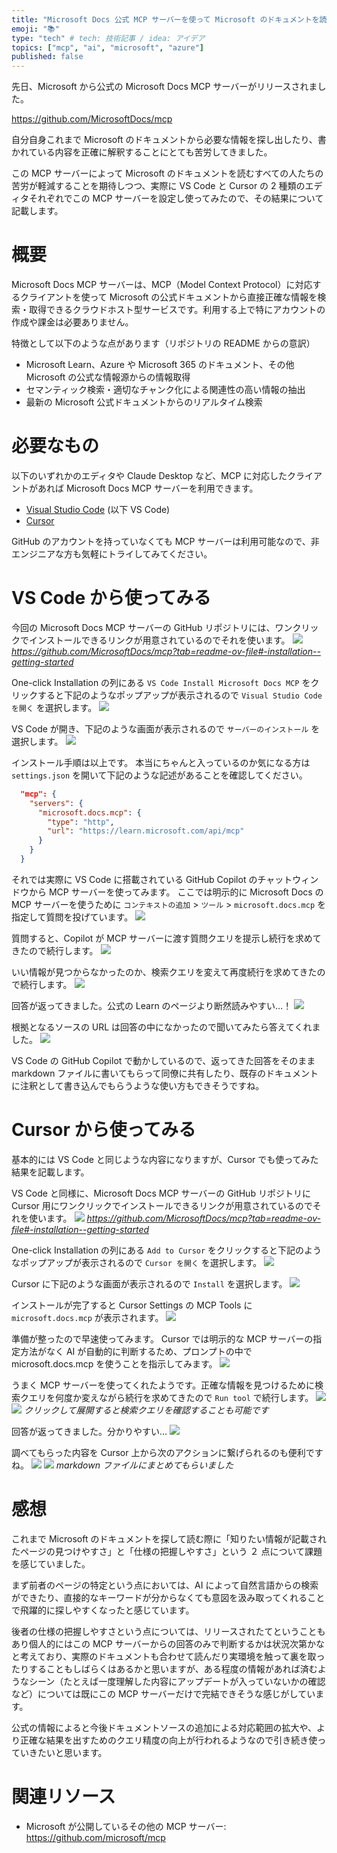 ```yaml
---
title: "Microsoft Docs 公式 MCP サーバーを使って Microsoft のドキュメントを読みやすくする"
emoji: "📚"
type: "tech" # tech: 技術記事 / idea: アイデア
topics: ["mcp", "ai", "microsoft", "azure"]
published: false
---
```

先日、Microsoft から公式の Microsoft Docs MCP サーバーがリリースされました。

https://github.com/MicrosoftDocs/mcp

自分自身これまで Microsoft のドキュメントから必要な情報を探し出したり、書かれている内容を正確に解釈することにとても苦労してきました。

この MCP サーバーによって Microsoft のドキュメントを読むすべての人たちの苦労が軽減することを期待しつつ、実際に VS Code と Cursor の 2 種類のエディタそれぞれでこの MCP サーバーを設定し使ってみたので、その結果について記載します。

# 概要
Microsoft Docs MCP サーバーは、MCP（Model Context Protocol）に対応するクライアントを使って Microsoft の公式ドキュメントから直接正確な情報を検索・取得できるクラウドホスト型サービスです。利用する上で特にアカウントの作成や課金は必要ありません。

特徴として以下のような点があります（リポジトリの README からの意訳）

- Microsoft Learn、Azure や Microsoft 365 のドキュメント、その他 Microsoft の公式な情報源からの情報取得
- セマンティック検索・適切なチャンク化による関連性の高い情報の抽出
- 最新の Microsoft 公式ドキュメントからのリアルタイム検索

# 必要なもの
以下のいずれかのエディタや Claude Desktop など、MCP に対応したクライアントがあれば Microsoft Docs MCP サーバーを利用できます。

- [Visual Studio Code](https://code.visualstudio.com/) (以下 VS Code)
- [Cursor](https://www.cursor.com/)

GitHub のアカウントを持っていなくても MCP サーバーは利用可能なので、非エンジニアな方も気軽にトライしてみてください。

# VS Code から使ってみる
今回の Microsoft Docs MCP サーバーの GitHub リポジトリには、ワンクリックでインストールできるリンクが用意されているのでそれを使います。
![](/images/microsoft-docs-mcp/1749919038707.png)
*https://github.com/MicrosoftDocs/mcp?tab=readme-ov-file#-installation--getting-started*

One-click Installation の列にある `VS Code Install Microsoft Docs MCP` をクリックすると下記のようなポップアップが表示されるので `Visual Studio Code を開く` を選択します。
![](/images/microsoft-docs-mcp/1749918664594.png)

VS Code が開き、下記のような画面が表示されるので `サーバーのインストール` を選択します。
![](/images/microsoft-docs-mcp/1749919607685.png)

インストール手順は以上です。
本当にちゃんと入っているのか気になる方は `settings.json` を開いて下記のような記述があることを確認してください。

```json:settings.json
  "mcp": {
    "servers": {
      "microsoft.docs.mcp": {
        "type": "http",
        "url": "https://learn.microsoft.com/api/mcp"
      }
    }
  }
```

それでは実際に VS Code に搭載されている GitHub Copilot のチャットウィンドウから MCP サーバーを使ってみます。
ここでは明示的に Microsoft Docs の MCP サーバーを使うために `コンテキストの追加` > `ツール` > `microsoft.docs.mcp` を指定して質問を投げています。
![](/images/microsoft-docs-mcp/1749920180421.png)

質問すると、Copilot が MCP サーバーに渡す質問クエリを提示し続行を求めてきたので続行します。
![](/images/microsoft-docs-mcp/1749920327092.png)

いい情報が見つからなかったのか、検索クエリを変えて再度続行を求めてきたので続行します。
![](/images/microsoft-docs-mcp/1749920417309.png)

回答が返ってきました。公式の Learn のページより断然読みやすい…！
![](/images/microsoft-docs-mcp/1749920619661.png)

根拠となるソースの URL は回答の中になかったので聞いてみたら答えてくれました。
![](/images/microsoft-docs-mcp/1749920807532.png)

VS Code の GitHub Copilot で動かしているので、返ってきた回答をそのまま markdown ファイルに書いてもらって同僚に共有したり、既存のドキュメントに注釈として書き込んでもらうような使い方もできそうですね。

# Cursor から使ってみる
基本的には VS Code と同じような内容になりますが、Cursor でも使ってみた結果を記載します。

VS Code と同様に、Microsoft Docs MCP サーバーの GitHub リポジトリに Cursor 用にワンクリックでインストールできるリンクが用意されているのでそれを使います。
![](/images/microsoft-docs-mcp/1749919038707.png)
*https://github.com/MicrosoftDocs/mcp?tab=readme-ov-file#-installation--getting-started*

One-click Installation の列にある `Add to Cursor` をクリックすると下記のようなポップアップが表示されるので `Cursor を開く` を選択します。
![](/images/microsoft-docs-mcp/1749921737839.png)

Cursor に下記のような画面が表示されるので `Install` を選択します。
![](/images/microsoft-docs-mcp/1749921712429.png)

インストールが完了すると Cursor Settings の MCP Tools に `microsoft.docs.mcp` が表示されます。
![](/images/microsoft-docs-mcp/1749946777068.png)

準備が整ったので早速使ってみます。
Cursor では明示的な MCP サーバーの指定方法がなく AI が自動的に判断するため、プロンプトの中で microsoft.docs.mcp を使うことを指示してみます。
![](/images/microsoft-docs-mcp/1749957108093.png)

うまく MCP サーバーを使ってくれたようです。正確な情報を見つけるために検索クエリを何度か変えながら続行を求めてきたので `Run tool` で続行します。
![](/images/microsoft-docs-mcp/1749957130775.png)
![](/images/microsoft-docs-mcp/1749957147622.png)
*クリックして展開すると検索クエリを確認することも可能です*

回答が返ってきました。分かりやすい…
![](/images/microsoft-docs-mcp/1749957161674.png)

調べてもらった内容を Cursor 上から次のアクションに繋げられるのも便利ですね。
![](/images/microsoft-docs-mcp/1749957678697.png)
![](/images/microsoft-docs-mcp/1749957722342.png)
*markdown ファイルにまとめてもらいました*

# 感想
これまで Microsoft のドキュメントを探して読む際に「知りたい情報が記載されたページの見つけやすさ」と「仕様の把握しやすさ」という ２ 点について課題を感じていました。

まず前者のページの特定という点においては、AI によって自然言語からの検索ができたり、直接的なキーワードが分からなくても意図を汲み取ってくれることで飛躍的に探しやすくなったと感じています。

後者の仕様の把握しやすさという点については、リリースされたてということもあり個人的にはこの MCP サーバーからの回答のみで判断するかは状況次第かなと考えており、実際のドキュメントも合わせて読んだり実環境を触って裏を取ったりすることもしばらくはあるかと思いますが、ある程度の情報があれば済むようなシーン（たとえば一度理解した内容にアップデートが入っていないかの確認など）については既にこの MCP サーバーだけで完結できそうな感じがしています。

公式の情報によると今後ドキュメントソースの追加による対応範囲の拡大や、より正確な結果を出すためのクエリ精度の向上が行われるようなので引き続き使っていきたいと思います。

# 関連リソース
- Microsoft が公開しているその他の MCP サーバー: https://github.com/microsoft/mcp
